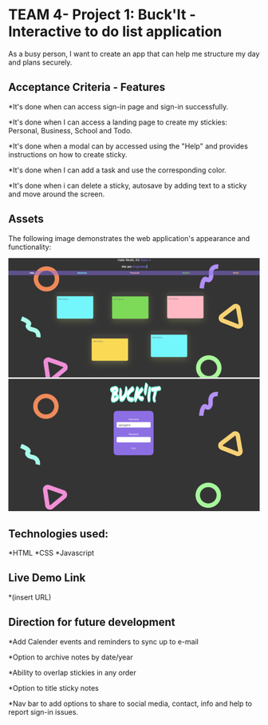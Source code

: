 # TEAM 4- Project 1: Buck'It - Interactive to do list application

As a busy person, I want to create an app that can help me structure my day and plans securely.


## Acceptance Criteria - Features

*It's done when can access sign-in page and sign-in successfully.

*It's done when I can access a landing page to create my stickies: Personal, Business, School and Todo.

*It's done when a modal can by accessed using the "Help" and provides instructions on how to create sticky.

*It's done when I can add a task and use the corresponding color.

*It's done when i can delete a sticky, autosave by adding text to a sticky and move around the screen.



## Assets
The following image demonstrates the web application's appearance and functionality:

![alt text](Assets/image_720.png)
![alt text](Assets/screenshot_2024-12-01_224403_720.png)



## Technologies used:

*HTML 
*CSS
*Javascript

## Live Demo Link

*(insert URL)

## Direction for future development

*Add Calender events and reminders to sync up to e-mail

*Option to archive notes by date/year

*Ability to overlap stickies in any order

*Option to title sticky notes

*Nav bar to add options to share to social media, contact, info and help to report sign-in issues.

[def]: screenshot_2024-12-01_224403_720.png